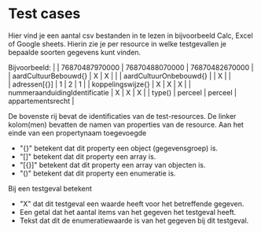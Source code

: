 # Test cases
Hier vind je een aantal csv bestanden in te lezen in bijvoorbeeld Calc, Excel of Google sheets. Hierin zie je per resource in welke testgevallen je bepaalde soorten gegevens kunt vinden.

Bijvoorbeeld:
|                                 | 76870487970000 | 76870488070000 | 76870482670000    |
| aardCultuurBebouwd{}            | X              | X              |                   |
| aardCultuurOnbebouwd{}          |                | X              |                   |			
| adressen[{}]                    | 1              | 2              | 1                 |
|   koppelingswijze{}             | X              | X              | X                 |
|   nummeraanduidingIdentificatie |	X              | X              | X                 |
| type()                          | perceel        | perceel        | appartementsrecht |

De bovenste rij bevat de identificaties van de test-resources.
De linker kolom(men) bevatten de namen van properties van de resource.
Aan het einde van een propertynaam toegevoegde
- "{}" betekent dat dit property een object (gegevensgroep) is.
- "[]" betekent dat dit property een array is.
- "[{}]" betekent dat dit property een array van objecten is.
- "()" betekent dat dit property een enumeratie is.

Bij een testgeval betekent
- "X" dat dit testgeval een waarde heeft voor het betreffende gegeven.
- Een getal dat het aantal items van het gegeven het testgeval heeft.
- Tekst dat dit de enumeratiewaarde is van het gegeven bij dit testgeval.
